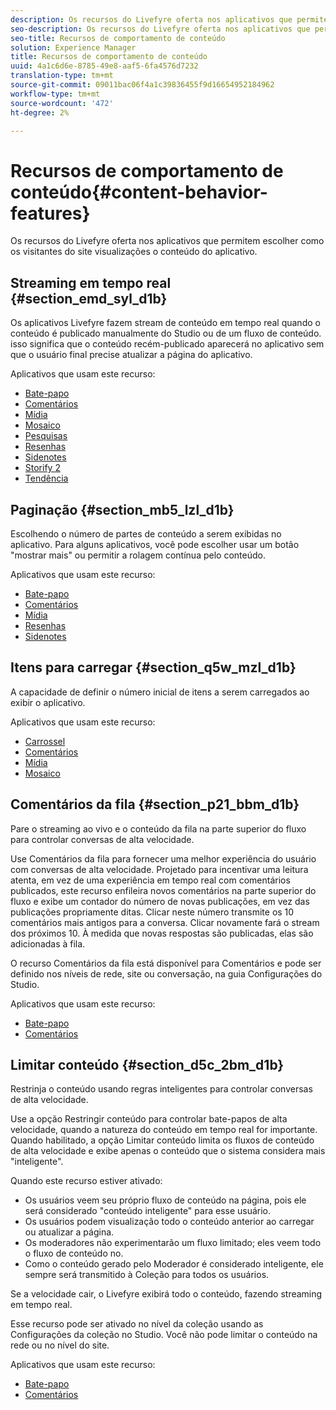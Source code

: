 ```yaml
---
description: Os recursos do Livefyre oferta nos aplicativos que permitem escolher como os visitantes do site visualizações o conteúdo do aplicativo.
seo-description: Os recursos do Livefyre oferta nos aplicativos que permitem escolher como os visitantes do site visualizações o conteúdo do aplicativo.
seo-title: Recursos de comportamento de conteúdo
solution: Experience Manager
title: Recursos de comportamento de conteúdo
uuid: 4a1c6d6e-8785-49e8-aaf5-6fa4576d7232
translation-type: tm+mt
source-git-commit: 09011bac06f4a1c39836455f9d16654952184962
workflow-type: tm+mt
source-wordcount: '472'
ht-degree: 2%

---
```



# Recursos de comportamento de conteúdo{#content-behavior-features}

Os recursos do Livefyre oferta nos aplicativos que permitem escolher como os visitantes do site visualizações o conteúdo do aplicativo.

## Streaming em tempo real {#section_emd_syl_d1b}

Os aplicativos Livefyre fazem stream de conteúdo em tempo real quando o conteúdo é publicado manualmente do Studio ou de um fluxo de conteúdo. isso significa que o conteúdo recém-publicado aparecerá no aplicativo sem que o usuário final precise atualizar a página do aplicativo.

Aplicativos que usam este recurso:

* [Bate-papo](/help/using/c-about-apps/c-chat-app/c-chat-app.md#c_chat_app)
* [Comentários](/help/using/c-about-apps/c-comments/c-comments.md)
* [Mídia](/help/using/c-about-apps/c-media-wall-app/c-media-wall-app.md#c_media_wall_app)
* [Mosaico](/help/using/c-about-apps/c-mosaic-app/c-mosaic-app.md#c_mosaic_app)
* [Pesquisas](/help/using/c-about-apps/c-polls-app/c-polls-app.md#c_polls_app)
* [Resenhas](/help/using/c-about-apps/c-reviews-app/c-reviews-app.md#c_reviews_app)
* [Sidenotes](/help/using/c-about-apps/c-sidenotes-app/c-sidenotes-app.md#c_sidenotes_app)
* [Storify 2](/help/using/c-about-apps/c-storify2/c-storify2.md#c_storify2)
* [Tendência](/help/using/c-about-apps/c-trending-app/c-trending-app.md#c_trending_app)

## Paginação {#section_mb5_lzl_d1b}

Escolhendo o número de partes de conteúdo a serem exibidas no aplicativo. Para alguns aplicativos, você pode escolher usar um botão &quot;mostrar mais&quot; ou permitir a rolagem contínua pelo conteúdo.

Aplicativos que usam este recurso:

* [Bate-papo](/help/using/c-about-apps/c-chat-app/c-chat-app.md#c_chat_app)
* [Comentários](/help/using/c-about-apps/c-comments/c-comments.md)
* [Mídia](/help/using/c-about-apps/c-media-wall-app/c-media-wall-app.md#c_media_wall_app)
* [Resenhas](/help/using/c-about-apps/c-reviews-app/c-reviews-app.md#c_reviews_app)
* [Sidenotes](/help/using/c-about-apps/c-sidenotes-app/c-sidenotes-app.md#c_sidenotes_app)

## Itens para carregar {#section_q5w_mzl_d1b}

A capacidade de definir o número inicial de itens a serem carregados ao exibir o aplicativo.

Aplicativos que usam este recurso:

* [Carrossel](/help/using/c-about-apps/c-carousel-app/c-carousel-app.md#c_carousel_app)
* [Comentários](/help/using/c-about-apps/c-comments/c-comments.md)
* [Mídia](/help/using/c-about-apps/c-media-wall-app/c-media-wall-app.md#c_media_wall_app)
* [Mosaico](/help/using/c-about-apps/c-mosaic-app/c-mosaic-app.md#c_mosaic_app)

## Comentários da fila {#section_p21_bbm_d1b}

Pare o streaming ao vivo e o conteúdo da fila na parte superior do fluxo para controlar conversas de alta velocidade.

Use Comentários da fila para fornecer uma melhor experiência do usuário com conversas de alta velocidade. Projetado para incentivar uma leitura atenta, em vez de uma experiência em tempo real com comentários publicados, este recurso enfileira novos comentários na parte superior do fluxo e exibe um contador do número de novas publicações, em vez das publicações propriamente ditas. Clicar neste número transmite os 10 comentários mais antigos para a conversa. Clicar novamente fará o stream dos próximos 10. À medida que novas respostas são publicadas, elas são adicionadas à fila.

O recurso Comentários da fila está disponível para Comentários e pode ser definido nos níveis de rede, site ou conversação, na guia Configurações do Studio.

Aplicativos que usam este recurso:

* [Bate-papo](/help/using/c-about-apps/c-chat-app/c-chat-app.md#c_chat_app)
* [Comentários](/help/using/c-about-apps/c-comments/c-comments.md)

## Limitar conteúdo {#section_d5c_2bm_d1b}

Restrinja o conteúdo usando regras inteligentes para controlar conversas de alta velocidade.

Use a opção Restringir conteúdo para controlar bate-papos de alta velocidade, quando a natureza do conteúdo em tempo real for importante. Quando habilitado, a opção Limitar conteúdo limita os fluxos de conteúdo de alta velocidade e exibe apenas o conteúdo que o sistema considera mais &quot;inteligente&quot;.

Quando este recurso estiver ativado:

* Os usuários veem seu próprio fluxo de conteúdo na página, pois ele será considerado &quot;conteúdo inteligente&quot; para esse usuário.
* Os usuários podem visualização todo o conteúdo anterior ao carregar ou atualizar a página.
* Os moderadores não experimentarão um fluxo limitado; eles veem todo o fluxo de conteúdo no.
* Como o conteúdo gerado pelo Moderador é considerado inteligente, ele sempre será transmitido à Coleção para todos os usuários.

Se a velocidade cair, o Livefyre exibirá todo o conteúdo, fazendo streaming em tempo real.

Esse recurso pode ser ativado no nível da coleção usando as Configurações da coleção no Studio. Você não pode limitar o conteúdo na rede ou no nível do site.

Aplicativos que usam este recurso:

* [Bate-papo](/help/using/c-about-apps/c-chat-app/c-chat-app.md#c_chat_app)
* [Comentários](/help/using/c-about-apps/c-comments/c-comments.md)


